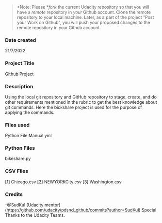 >*Note: Please **fork* the current Udacity repository so that you will have a *remote* repository in *your* Github account. Clone the remote repository to your local machine. Later, as a part of the project "Post your Work on Github", you will push your proposed changes to the remote repository in your Github account.

### Date created
21/7/2022

### Project Title
Github Project

### Description
Using the local git repository and GitHub repository to stage, create, and do other requirements mentioned in the rubric to get the best knowledge about git commands. Here the bickshare project is used for the purpose of applying the commands.

### Files used
Python File Manual.yml

### Python Files
bikeshare.py

### CSV Files
[1] Chicago.csv 
[2] NEWYORKCity.csv 
[3] Washington.csv

### Credits
-@SudKul (Udacity mentor) (https://github.com/udacity/pdsnd_github/commits?author=SudKul)
Special Thanks to the Udacity Teams.

